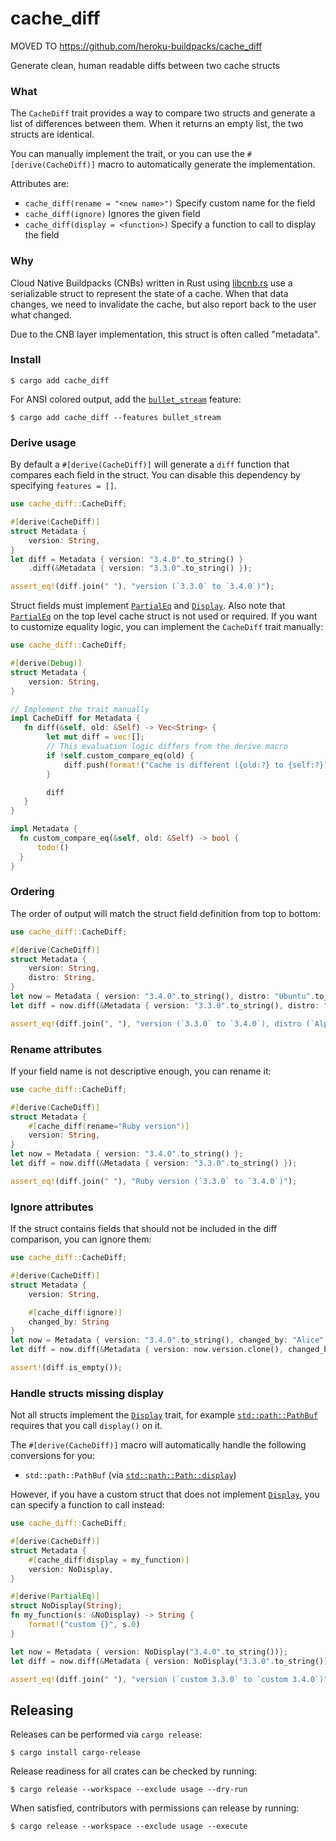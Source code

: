 <!--
    This readme is created with https://crates.io/crates/cargo-rdme

    To update: edit `cargo_diff/src/lib.rs` then run:

    ```
    $ cargo rdme -w cache_diff
    ```

    Note: All intra-doc links need a certain type of formattting for rdme to expand
    them to the correct docs.rs links. More info found here:

        https://github.com/orium/cargo-rdme/blob/964a939c8c86a2e6aa3f6a8f89cf75b64ab92f6a/README.md#intralinks
-->

# cache_diff

MOVED TO https://github.com/heroku-buildpacks/cache_diff

<!-- cargo-rdme start -->

Generate clean, human readable diffs between two cache structs

### What

The `CacheDiff` trait provides a way to compare two structs and generate a list of differences between them.
When it returns an empty list, the two structs are identical.

You can manually implement the trait, or you can use the `#[derive(CacheDiff)]` macro to automatically generate the implementation.

Attributes are:

  - `cache_diff(rename = "<new name>")` Specify custom name for the field
  - `cache_diff(ignore)` Ignores the given field
  - `cache_diff(display = <function>)` Specify a function to call to display the field

### Why

Cloud Native Buildpacks (CNBs) written in Rust using [libcnb.rs](https://github.com/heroku/libcnb.rs) use
a serializable struct to represent the state of a cache. When that data changes, we need to invalidate the
cache, but also report back to the user what changed.

Due to the CNB layer implementation, this struct is often called "metadata".

### Install

```shell
$ cargo add cache_diff
```

For ANSI colored output, add the [`bullet_stream`](https://github.com/heroku-buildpacks/bullet_stream) feature:

```shell
$ cargo add cache_diff --features bullet_stream
```

### Derive usage

By default a `#[derive(CacheDiff)]` will generate a `diff` function that compares each field in the struct.
You can disable this dependency by specifying `features = []`.

```rust
use cache_diff::CacheDiff;

#[derive(CacheDiff)]
struct Metadata {
    version: String,
}
let diff = Metadata { version: "3.4.0".to_string() }
    .diff(&Metadata { version: "3.3.0".to_string() });

assert_eq!(diff.join(" "), "version (`3.3.0` to `3.4.0`)");
```

Struct fields must implement [`PartialEq`](std::cmp::PartialEq) and [`Display`](std::fmt::Display). Also note that [`PartialEq`](std::cmp::PartialEq) on the top level
cache struct is not  used or required. If you want to customize equality logic, you can implement
the `CacheDiff` trait manually:

```rust
use cache_diff::CacheDiff;

#[derive(Debug)]
struct Metadata {
    version: String,
}

// Implement the trait manually
impl CacheDiff for Metadata {
   fn diff(&self, old: &Self) -> Vec<String> {
        let mut diff = vec![];
        // This evaluation logic differs from the derive macro
        if !self.custom_compare_eq(old) {
            diff.push(format!("Cache is different ({old:?} to {self:?})"));
        }

        diff
   }
}

impl Metadata {
  fn custom_compare_eq(&self, old: &Self) -> bool {
      todo!()
  }
}
```

### Ordering

The order of output will match the struct field definition from top to bottom:

```rust
use cache_diff::CacheDiff;

#[derive(CacheDiff)]
struct Metadata {
    version: String,
    distro: String,
}
let now = Metadata { version: "3.4.0".to_string(), distro: "Ubuntu".to_string() };
let diff = now.diff(&Metadata { version: "3.3.0".to_string(), distro: "Alpine".to_string() });

assert_eq!(diff.join(", "), "version (`3.3.0` to `3.4.0`), distro (`Alpine` to `Ubuntu`)");
```

### Rename attributes

If your field name is not descriptive enough, you can rename it:

```rust
use cache_diff::CacheDiff;

#[derive(CacheDiff)]
struct Metadata {
    #[cache_diff(rename="Ruby version")]
    version: String,
}
let now = Metadata { version: "3.4.0".to_string() };
let diff = now.diff(&Metadata { version: "3.3.0".to_string() });

assert_eq!(diff.join(" "), "Ruby version (`3.3.0` to `3.4.0`)");
```

### Ignore attributes

If the struct contains fields that should not be included in the diff comparison, you can ignore them:

```rust
use cache_diff::CacheDiff;

#[derive(CacheDiff)]
struct Metadata {
    version: String,

    #[cache_diff(ignore)]
    changed_by: String
}
let now = Metadata { version: "3.4.0".to_string(), changed_by: "Alice".to_string() };
let diff = now.diff(&Metadata { version: now.version.clone(), changed_by: "Bob".to_string() });

assert!(diff.is_empty());
```

### Handle structs missing display

Not all structs implement the [`Display`](std::fmt::Display) trait, for example [`std::path::PathBuf`](std::path::PathBuf) requires that you call `display()` on it.

The `#[derive(CacheDiff)]` macro will automatically handle the following conversions for you:

- `std::path::PathBuf` (via [`std::path::Path::display`](std::path::Path::display))

However, if you have a custom struct that does not implement [`Display`](std::fmt::Display), you can specify a function to call instead:

```rust
use cache_diff::CacheDiff;

#[derive(CacheDiff)]
struct Metadata {
    #[cache_diff(display = my_function)]
    version: NoDisplay,
}

#[derive(PartialEq)]
struct NoDisplay(String);
fn my_function(s: &NoDisplay) -> String {
    format!("custom {}", s.0)
}

let now = Metadata { version: NoDisplay("3.4.0".to_string())};
let diff = now.diff(&Metadata { version: NoDisplay("3.3.0".to_string())});

assert_eq!(diff.join(" "), "version (`custom 3.3.0` to `custom 3.4.0`)");
```

<!-- cargo-rdme end -->

## Releasing

Releases can be performed via `cargo release`:

```
$ cargo install cargo-release
```

Release readiness for all crates can be checked by running:

```
$ cargo release --workspace --exclude usage --dry-run
```

When satisfied, contributors with permissions can release by running:

```
$ cargo release --workspace --exclude usage --execute
```
